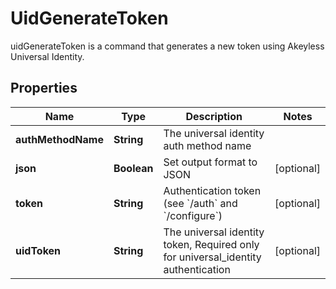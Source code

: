 

# UidGenerateToken

uidGenerateToken is a command that generates a new token using Akeyless Universal Identity.

## Properties

| Name | Type | Description | Notes |
|------------ | ------------- | ------------- | -------------|
|**authMethodName** | **String** | The universal identity auth method name |  |
|**json** | **Boolean** | Set output format to JSON |  [optional] |
|**token** | **String** | Authentication token (see &#x60;/auth&#x60; and &#x60;/configure&#x60;) |  [optional] |
|**uidToken** | **String** | The universal identity token, Required only for universal_identity authentication |  [optional] |



